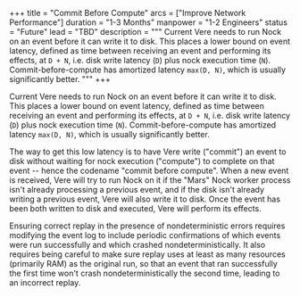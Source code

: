 +++
title = "Commit Before Compute"
arcs = ["Improve Network Performance"]
duration = "1-3 Months"
manpower = "1-2 Engineers"
status = "Future"
lead = "TBD"
description = """
Current Vere needs to run Nock on an event before it can write it to disk.  This places a lower bound on event latency, defined as time between receiving an event and performing its effects, at `D + N`, i.e. disk write latency (`D`) plus nock execution time (`N`).  Commit-before-compute has amortized latency `max(D, N)`, which is usually significantly better.
"""
+++

Current Vere needs to run Nock on an event before it can write it to disk.  This places a lower bound on event latency, defined as time between receiving an event and performing its effects, at `D + N`, i.e. disk write latency (`D`) plus nock execution time (`N`).  Commit-before-compute has amortized latency `max(D, N)`, which is usually significantly better.

The way to get this low latency is to have Vere write ("commit") an event to disk without waiting for nock execution ("compute") to complete on that event -- hence the codename "commit before compute".  When a new event is received, Vere will try to run Nock on it if the "Mars" Nock worker process isn't already processing a previous event, and if the disk isn't already writing a previous event, Vere will also write it to disk.  Once the event has been both written to disk and executed, Vere will perform its effects.

Ensuring correct replay in the presence of nondeterministic errors requires modifying the event log to include periodic confirmations of which events were run successfully and which crashed nondeterministically.  It also requires being careful to make sure replay uses at least as many resources (primarily RAM) as the original run, so that an event that ran successfully the first time won't crash nondeterministically the second time, leading to an incorrect replay.